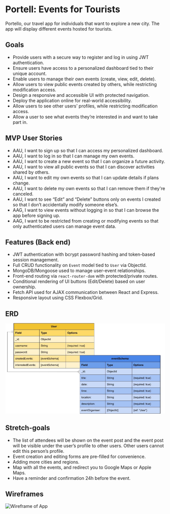 # Portell: Events for Tourists
Portello, our travel app for individuals that want to explore a new city. The app will display different events hosted for tourists.

## Goals
- Provide users with a secure way to register and log in using JWT authentication.
- Ensure users have access to a personalized dashboard tied to their unique account.
- Enable users to manage their own events (create, view, edit, delete).
- Allow users to view public events created by others, while restricting modification access.
- Design a responsive and accessible UI with protected navigation.
- Deploy the application online for real-world accessibility.
- Allow users to see other users’ profiles, while restricting modification access.
- Allow a user to see what events they’re interested in and want to take part in.

## MVP User Stories
- AAU, I want to sign up so that I can access my personalized dashboard.
- AAU, I want to log in so that I can manage my own events.
- AAU, I want to create a new event so that I can organize a future activity.
- AAU, I want to view all public events so that I can discover activities shared by others.
- AAU, I want to edit my own events so that I can update details if plans change.
- AAU, I want to delete my own events so that I can remove them if they're canceled.
- AAU, I want to see “Edit” and “Delete” buttons only on events I created so that I don’t accidentally modify someone else’s.
- AAG, I want to view events without logging in so that I can browse the app before signing up.
- AAG, I want to be restricted from creating or modifying events so that only authenticated users can manage event data.

## Features (Back end)
- JWT authentication with bcrypt password hashing and token-based session management.
- Full CRUD functionality on `Event` model tied to `User` via ObjectId.
- MongoDB/Mongoose used to manage user-event relationships.
- Front-end routing via `react-router-dom` with protected/private routes.
- Conditional rendering of UI buttons (Edit/Delete) based on user ownership.
- Fetch API used for AJAX communication between React and Express.
- Responsive layout using CSS Flexbox/Grid.

## ERD
![ERD](./pictures/PortelleERD.jpg)


## Stretch-goals
- The list of attendees will be shown on the event post and the event post will be visible under the user’s profile to other users. Other users cannot edit this person’s profile.
- Event creation and editing forms are pre-filled for convenience.
- Adding more cities and regions.
- Map with all the events, and redirect you to Google Maps or Apple Maps.
- Have a reminder and confirmation 24h before the event.

## Wireframes
![Wireframe of App](./pictures/WIREFRAME.jpg)
